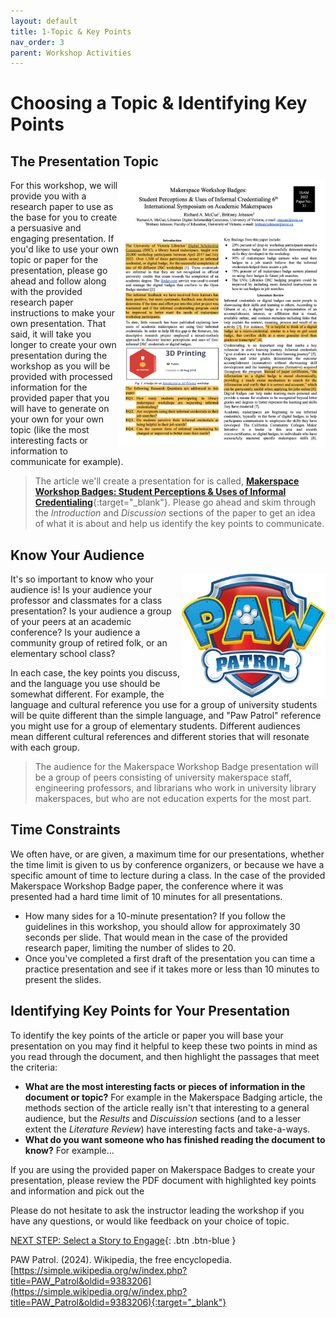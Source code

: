 ```yaml
---
layout: default
title: 1-Topic & Key Points
nav_order: 3
parent: Workshop Activities
---
```

# Choosing a Topic & Identifying Key Points
## The Presentation Topic
<a href="" target="_blank"><img src="images/topic-01-article.png" style="float:right;width:330px;" alt="image description"></a>
For this workshop, we will provide you with a research paper to use as the base for you to create a persuasive and engaging presentation. If you'd like to use your own topic or paper for the presentation, please go ahead and follow along with the provided research paper instructions to make your own presentation. That said, it will take you longer to create your own presentation during the workshop as you will be provided with processed information for the provided paper that you will have to generate on your own for your own topic (like the most interesting facts or information to communicate for example).

> The article we'll create a presentation for is called, [**Makerspace Workshop Badges: Student Perceptions & Uses of Informal Credentialing**](https://isam2022.hemi-makers.org/wp-content/uploads/sites/3/2022/09/031..pdf){:target="_blank"}. Please go ahead and skim through the _Introduction_ and _Discussion_ sections of the paper to get an idea of what it is about and help us identify the key points to communicate.

## Know Your Audience
<img src="images/paw-patrol-logo.png" style="float:right;width:230px;" alt="image description">
It's so important to know who your audience is! Is your audience your professor and classmates for a class presentation? Is your audience a group of your peers at an academic conference? Is your audience a community group of retired folk, or an elementary school class? 

In each case, the key points you discuss, and the language you use should be somewhat different. For example, the language and cultural reference you use for a group of university students will be quite different than the simple language, and "Paw Patrol" reference you might use for a group of elementary students. Different audiences mean different cultural references and different stories that will resonate with each group.

> The audience for the Makerspace Workshop Badge presentation will be a group of peers consisting of university makerspace staff, engineering professors, and librarians who work in university library makerspaces, but who are not education experts for the most part.

## Time Constraints
We often have, or are given, a maximum time for our presentations, whether the time limit is given to us by conference organizers, or because we have a specific amount of time to lecture during a class. In the case of the provided Makerspace Workshop Badge paper, the conference where it was  presented had a hard time limit of 10 minutes for all presentations. 
- How many sides for a 10-minute presentation? If you follow the guidelines in this workshop, you should allow for approximately 30 seconds per slide. That would mean in the case of the provided research paper, limiting the number of slides to 20. 
- Once you've completed a first draft of the presentation you can time a practice presentation and see if it takes more or less than 10 minutes to present the slides.

## Identifying Key Points for Your Presentation
To identify the key points of the article or paper you will base your presentation on you may find it helpful to keep these two points in mind as you read through the document, and then highlight the passages that meet the criteria:
- **What are the most interesting facts or pieces of information in the document or topic?** For example in the Makerspace Badging article, the methods section of the article really isn't that interesting to a general audience, but the _Results_ and _Discuission_ sections (and to a lesser extent the _Literature Review_) have interesting facts and take-a-ways.
- **What do you want someone who has finished reading the document to know?** For example...

If you are using the provided paper on Makerspace Badges to create your presentation, please review the PDF document with highlighted key points and information and pick out the

Please do not hesitate to ask the instructor leading the workshop if you have any questions, or would like feedback on your choice of topic.



[NEXT STEP: Select a Story to Engage](story.html){: .btn .btn-blue }

PAW Patrol. (2024). Wikipedia, the free encyclopedia. [https://simple.wikipedia.org/w/index.php?title=PAW_Patrol&oldid=9383206](https://simple.wikipedia.org/w/index.php?title=PAW_Patrol&oldid=9383206){:target="_blank"}

